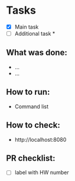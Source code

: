 # Tasks

 - [x] Main task
 - [ ] Additional task *

## What was done:
 - ...
 - ...

## How to run:
 - Command list

## How to check:
 - http://localhost:8080

## PR checklist:
 - [ ] label with HW number
